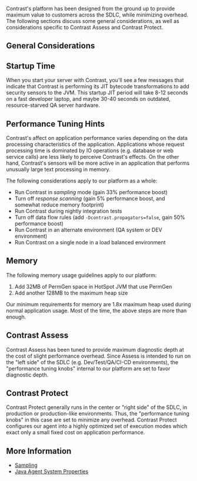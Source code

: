 <!--
title: "How Does The Java Agent Affect App Performance?"
description: "Tips to improve app performance with the Java agent"
tags: "troubleshoot java agent performance latency startup"
-->

Contrast's platform has been designed from the ground up to provide maximum value to customers across the SDLC, while minimizing overhead. The following sections discuss some general considerations, as well as considerations specific to Contrast Assess and Contrast Protect.

## General Considerations

## Startup Time

When you start your server with Contrast, you'll see a few messages that indicate that Contrast is performing its JIT bytecode transformations to add security sensors to the JVM. This startup JIT period will take 8-12 seconds on a fast developer laptop, and maybe 30-40 seconds on outdated, resource-starved QA server hardware.

## Performance Tuning Hints

Contrast's affect on application performance varies depending on the data processing characteristics of the application. Applications whose request processing time is dominated by IO operations (e.g. database or web service calls) are less likely to perceive Contrast's effects. On the other hand, Contrast's sensors will be more active in an application that performs unusually large text processing in memory.

The following considerations apply to our platform as a whole:

* Run Contrast in *sampling* mode (gain 33% performance boost)
* Turn off *response scanning* (gain 5% performance boost, and somewhat reduce memory footprint)
* Run Contrast during nightly integration tests
* Turn off data flow rules (add ```-Dcontrast.propagators=false```, gain 50% performance boost)
* Run Contrast in an alternate environment (QA system or DEV environment)
* Run Contrast on a single node in a load balanced environment

## Memory

The following memory usage guidelines apply to our platform:

1. Add 32MB of PermGen space in HotSpot JVM that use PermGen
2. Add another 128MB to the maximum heap size

Our minimum requirements for memory are 1.8x maximum heap used during normal application usage. Most of the time, the above steps are more than enough.

## Contrast Assess

Contrast Assess has been tuned to provide maximum diagnostic depth at the cost of slight performance overhead. Since Assess is intended to run on the "left side" of the SDLC (e.g. Dev/Test/QA/CI-CD environments), the "performance tuning knobs" internal to our platform are set to favor diagnostic depth.

## Contrast Protect

Contrast Protect generally runs in the center or "right side" of the SDLC, in production or production-like environments. Thus, the "performance tuning knobs" in this case are set to minimize any overhead. Contrast Protect configures our agent into a highly optimized set of execution modes which exact only a small fixed cost on application performance.

## More Information

* [Sampling](admin-orgsettings.html#server)
* [Java Agent System Properties](installation-javaconfig.html#system)
